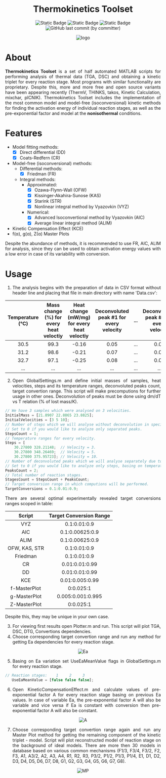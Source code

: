<h1 style="text-align: center;">Thermokinetics Toolset</h1>
<div style="text-align: center;">

![Static Badge](https://img.shields.io/badge/Version-1.2-mediumseagreen)
![Static Badge](https://img.shields.io/badge/MATLAB-R2023a-blue)
![Static Badge](https://img.shields.io/badge/License-MIT-crimson)
![GitHub last commit (by committer)](https://img.shields.io/github/last-commit/xenozite/Thermokinetics-Toolset?color=orchid)
</div>

<div style="text-align: center;">

![logo](https://github-production-user-asset-6210df.s3.amazonaws.com/59807560/268472879-467c4a52-91c6-4423-a214-e932b161ef69.svg)
</div>

# About
<div style="text-align: justify;">

**Thermokinetics Toolset** is a set of half automated MATLAB scripts for performing analysis of thermal data (TGA, DSC) and obtaining a kinetic triplet for every reaction stage. Most programs with similar functionality are proprietary. Despite this, more and more free and open source variants have been appearing recently (ThermV, THINKS, takos, Kinetic Calculation, mixchar, pICNIK). Thermokinetics Toolset includes the implementation of the most common  model and model-free (isoconversional) kinetic methods for finding the activation energy of individual reaction stages, as well as the pre-exponential factor and model at the **nonisothermal** conditions.
</div>

# Features
<div style="text-align: justify;">

+ Model fitting methods:
  - [X] Direct differential (DD)
  - [X] Coats-Redfern (CR)
+ Model-free (isoconversional) methods:
  + Differential methods:
    - [X] Friedman (FR)
  + Integral methods:
    + Approximated:
      - [X] Ozawa-Flynn-Wall (OFW)
      - [X] Kissinger-Akahira-Sunose (KAS)
      - [X] Starink (STR)
      - [X] Nonlinear integral method by Vyazovkin (VYZ)
    + Numerical:
      - [X] Advanced Isoconvertional method by Vyazovkin (AIC)
      - [X] Average linear integral method (ALIM)
+ Kinetic Compensation Effect (KCE)
+ f(α), g(α), Z(α) Master Plots

Despite the abundance of methods, it is recommended to use FR, AIC, ALIM for analysis, since they can be used to obtain activation energy values with a low error in case of its variability with conversion.
</div>

# Usage
<div style="text-align: justify;">

1. The analysis begins with the preparation of data in CSV format without header line and placing that file in main directory with name 'Data.csv':

| Temperature (°C) | Mass change (%) for every heat veloctiy | Heat change (mW/mg) for every heat veloctiy | Deconvoluted peak #1 for every velocity | ... |  Deconvoluted peak #N for every velocity |
|:-----------:|:---------------------------------------:|:-------------------------------------------:|:----:|:---:|:----:|
|     30.5    |                   99.3                  |                     -0.16                   | 0.05 | ... | 0.02 |
|     31.2    |                   98.6                  |                     -0.21                   | 0.07 | ... | 0.03 |
|     32.7    |                   97.1                  |                     -0.25                   | 0.08 | ... | 0.07 |
|     ...     |                   ...                   |                      ...                    | ... | ... | ... |

2. Open GlobalSettings.m and define initial masses of samples, heat velocities, steps and its temperature ranges, deconvoluted peaks count, target convertion range. This script will make precomputions for further usage in other ones. Deconvolution of peaks must be done using dm/dT vs T relation (% of lost mass/K).

```js
// We have 3 samples which were analysed on 3 velocities.
InitialMass = [21.8907 22.8865 23.8825];
InitialVelocities = [3 5 10];
// Number of steps which we will analyse without deconvolution in specified range.
// Set to 0 if you would like to analyze only separated peaks.
StepsCount = 1;
// Temperature ranges for every velocity.
Steps = [
    30.27800 328.21148;  // Velocity = 3.
    30.27800 348.26469;  // Velocity = 5.
    30.27800 375.95723]; // Velocity = 10.
// Number of deconvoluted peaks which we will analyse separately due to their intersection.
// Set to 0 if you would like to analyze only steps, basing on temperature ranges.
PeaksCount = 2;
// Total number of reaction stages.
StagesCount = StepsCount + PeaksCount;
// Target conversion range in which computions will be performed.
TargetConversions = 0.1:0.01:0.9;
```
There are several optimal experimentally revealed target conversions ranges scoped in table:

| Script | Target Conversion Range |
|:------:|:-----------------------:|
|  VYZ   |       0.1:0.01:0.9      |
|  AIC   |      0.1:0.00625:0.9    |
|  ALIM  |      0.1:0.00625:0.9    |
| OFW, KAS, STR | 0.1:0.01:0.9     |
| Friedman |      0.1:0.01:0.9     |
| CR | 0.01:0.01:0.99 |
| DD | 0.01:0.01:0.99 |
| KCE | 0.01:0.005:0.99 |
| f-MasterPlot | 0:0.025:1 |
| g-MasterPlot | 0.005:0.001:0.995 |
| Z-MasterPlot | 0:0.025:1 |

Despite this, they may be unique in your own case.

3. For viewing first results open Plotter.m and run. This script will plot TGA, DSC, DTG, Convertions dependencies.
4. Choose corresponding target convertion range and run any method for getting Ea dependencies for every reaction stage.

<div style="text-align: center;">

![Ea](https://github-production-user-asset-6210df.s3.amazonaws.com/59807560/268499813-8a199891-57c5-4d5d-bb91-4a4e4bb1416f.svg)
</div>

5. Basing on Ea variation set UseEaMeanValue flags in GlobalSettings.m for every reaction stage.

```js
// Reaction stages:    1     2     3
   UseEaMeanValue = [false false false];
```

6. Open KineticCompensationEffect.m and calculate values of pre-exponential factor A for every reaction stage basing on previous Ea values. In case of variable Ea, the pre-exponential factor A will also be variable and vice versa if Ea is constant with conversion then pre-exponential factor A will also be constant.

<div style="text-align: center;">

![A](https://github-production-user-asset-6210df.s3.amazonaws.com/59807560/268500444-81e4196f-f37e-47d8-84e0-4f780719354b.svg)
</div>

7. Choose corresponding target convertion range again and run any Master Plot method for getting the remaining component of the kinetic triplet - model. Script will plot reconstructed model of reaction stage on the background of ideal models. There are more then 30 models in database based on various common mechanisms (F1/3, F3/4, F3/2, F2, F3, A1, A3/2, A2, A3, A4, R1, R2, R3, P3/2, P1/2, P1/3, P1/4, E1, D1, D2, D3, D4, D5, D6, D7, D8, G1, G2, G3, G4, G5, G6, G7, G8).

<div style="text-align: center;">

![MP](https://github-production-user-asset-6210df.s3.amazonaws.com/59807560/268500563-b05ce73d-145e-440e-83f8-4ca4dc2ea58f.svg)
</div>
</div>

